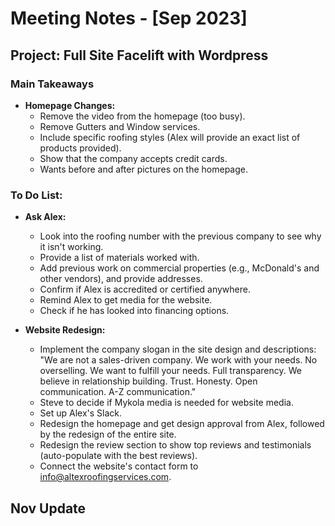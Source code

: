 # Meeting Notes - [Sep 2023]

## Project: Full Site Facelift with Wordpress

### Main Takeaways
- **Homepage Changes:**
  - Remove the video from the homepage (too busy).
  - Remove Gutters and Window services.
  - Include specific roofing styles (Alex will provide an exact list of products provided).
  - Show that the company accepts credit cards.
  - Wants before and after pictures on the homepage.

### To Do List:
- **Ask Alex:**
  - Look into the roofing number with the previous company to see why it isn't working.
  - Provide a list of materials worked with.
  - Add previous work on commercial properties (e.g., McDonald's and other vendors), and provide addresses.
  - Confirm if Alex is accredited or certified anywhere.
  - Remind Alex to get media for the website.
  - Check if he has looked into financing options.
  
- **Website Redesign:**
  - Implement the company slogan in the site design and descriptions: "We are not a sales-driven company. We work with your needs. No overselling. We want to fulfill your needs. Full transparency. We believe in relationship building. Trust. Honesty. Open communication. A-Z communication."
  - Steve to decide if Mykola media is needed for website media.
  - Set up Alex's Slack.
  - Redesign the homepage and get design approval from Alex, followed by the redesign of the entire site.
  - Redesign the review section to show top reviews and testimonials (auto-populate with the best reviews).
  - Connect the website's contact form to info@altexroofingservices.com.

## Nov Update 


